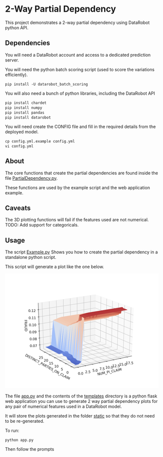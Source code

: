 
2-Way Partial Dependency
========================

This project demonstrates a 2-way partial dependency using DataRobot python API.

## Dependencies
 
You will need a DataRobot account and access to a dedicated prediction server.

You will need the python batch scoring script (used to score the variations efficiently).

```
pip install -U datarobot_batch_scoring
```

You will also need a bunch of python libraries, including the DataRobot API

```
pip install chardet
pip install numpy
pip install pandas
pip install datarobot
```

You will need create the CONFIG file and fill in the required details from the deployed model.

```
cp config.yml.example config.yml
vi config.yml
```

## About

The core functions that create the partial dependencies are found 
inside the file [PartialDependency.py](PartialDependency.py). 

These functions are used by the example script and the web application example.

## Caveats

The 3D plotting functions will fail if the features used are not numerical.
TODO: Add support for categoricals. 


## Usage

The script [Example.py](Example.py) Shows you how to create the partial dependency in a standalone python script.

This script will generate a plot like the one below.

![2 Way Partial Dependency for Insurance Fraud](scripts/Example.png "Insurance Fraud Partial Dependency" )


The file [app.py](app.py) and the contents of the [templates](templates) directory is a python flask 
web application you can use to generate 2 way partial dependency plots for any pair of numerical features 
used in a DataRobot model.

It will store the plots generated in the folder [static](static) so that they do not need to be re-generated.


To run:

```
python app.py
```

Then follow the prompts



